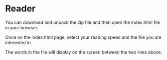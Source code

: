 # Reader

You can download and unpack the zip file and then open the index.html file in your browser. 

Once on the index.html page, select your reading speed and the file you are interested in.

The words in the file will display on the screen between the two lines above.
